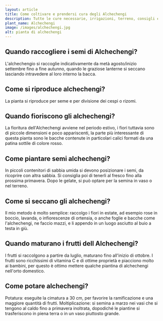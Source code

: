 ```yaml
---
layout: article
title: Come coltivare e prendersi cura degli Alchechengi
description: Tutte le cure necessarie, irrigazioni, terreno, consigli e molto altro sulla coltivazione degli Alchechengi
plant_name: Alchechengi
image: /images/alchechengi.jpg
alt: pianta di alchechengi
---
```


## Quando raccogliere i semi di Alchechengi?

L'alchechengio si raccoglie indicativamente da metà agosto/inizio settembre fino a fine autunno, quando le graziose lanterne si seccano lasciando intravedere al loro interno la bacca.

## Come si riproduce alchechengi?

 La pianta si riproduce per seme e per divisione dei cespi o rizomi.

## Quando fioriscono gli alchechengi?

La fioritura dell'Alchechengi avviene nel periodo estivo, i fiori tuttavia sono di piccole dimensioni e poco appariscenti, la parte più interessante di questa pianta sono le bacche contenute in particolari calici formati da una patina sottile di colore rosso.

## Come piantare semi alchechengi?

In piccoli contenitori di sabbia umida si devono posizionare i semi, da ricoprire con altra sabbia. Si consiglia poi di tenerli al fresco fino alla prossima primavera. Dopo le gelate, si può optare per la semina in vaso o nel terreno.

## Come si seccano gli alchechengi?

Il mio metodo è molto semplice: raccolgo i fiori in estate, ad esempio rose in boccio, lavanda, o infiorescenze di ortensia, o anche foglie e bacche come l'alchechengi, ne faccio mazzi, e li appendo in un luogo asciutto al buio a testa in giù.

## Quando maturano i frutti dell Alchechengi?

 I frutti si raccolgono a partire da luglio, maturano fino all'inizio di ottobre. I frutti sono ricchissimi di vitamina C e di ottime proprietà e piacciono molto ai bambini, per questo è ottimo mettere qualche piantina di alchechengi nell'orto domestico.

## Come potare alchechengi?

Potatura: eseguite la cimatura a 30 cm, per favorire la ramificazione e una maggiore quantità di frutti. Moltiplicazione: si semina a marzo nei vasi che si tengono al caldo fino a primavera inoltrata, dopodiché le piantine si trasferiscono in piena terra o in un vaso piuttosto grande.

